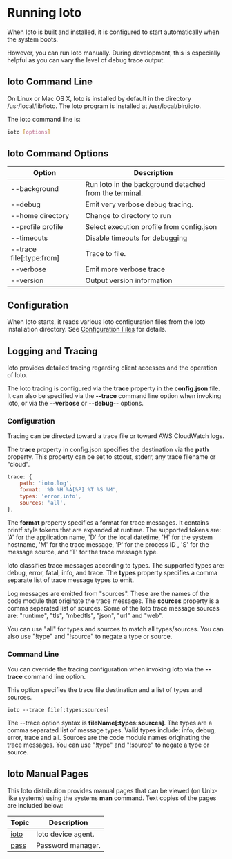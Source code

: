 # Running Ioto

When Ioto is built and installed, it is configured to start automatically when the system boots.

However, you can run Ioto manually. During development, this is especially helpful as you can vary the level of debug trace output.

## Ioto Command Line

On Linux or Mac OS X, Ioto is installed by default in the directory /usr/local/lib/ioto. The Ioto program is installed at /usr/local/bin/ioto.

The Ioto command line is:

```bash
ioto [options]
```

## Ioto Command Options

Option | Description
-|-
--background | Run Ioto in the background detached from the terminal.
--debug | Emit very verbose debug tracing.
--home directory | Change to directory to run
--profile profile | Select execution profile from config.json
--timeouts | Disable timeouts for debugging
--trace file[:type:from] | Trace to file.
--verbose | Emit more verbose trace
--version | Output version information

## Configuration

When Ioto starts, it reads various Ioto configuration files from the Ioto installation directory. See [Configuration Files](../configuration) for details.

## Logging and Tracing

Ioto provides detailed tracing regarding client accesses and the operation of Ioto.

The Ioto tracing is configured via the **trace** property in the **config.json** file. It can also be specified via the **--trace** command line option when invoking ioto, or via the **--verbose** or **--debug--** options.

### Configuration

Tracing can be directed toward a trace file or toward AWS CloudWatch logs.

The **trace** property in config.json specifies the destination via the **path** property. This property can be set to stdout, stderr, any trace filename or "cloud".

```javascript
trace: {
    path: 'ioto.log',
    format: '%D %H %A[%P] %T %S %M',
    types: 'error,info',
    sources: 'all',
},
```

The **format** property specifies a format for trace messages. It contains printf style tokens that are expanded at runtime. The supported tokens are: 'A' for the application name, 'D' for the local datetime, 'H' for the system hostname, 'M' for the trace message, 'P' for the process ID , 'S' for the message source, and 'T' for the trace message type.

Ioto classifies trace messages according to types. The supported types are: debug, error, fatal, info, and trace. The **types** property specifies a comma separate list of trace message types to emit.

Log messages are emitted from "sources". These are the names of the code module that originate the trace messages. The **sources** property is a comma separated list of sources. Some of the Ioto trace message sources are: "runtime", "tls", "mbedtls", "json", "url" and "web".

You can use "all" for types and sources to match all types/sources. You can also use "!type" and "!source" to negate a type or source.

### Command Line

You can override the tracing configuration when invoking Ioto via the **--trace** command line option.

This option specifies the trace file destination and a list of types and sources.

    ioto --trace file[:types:sources]

The --trace option syntax is **fileName[:types:sources]**. The types are a comma separated list of message types. Valid types include: info, debug, error, trace and all. Sources are the code module names originating the trace messages. You can use "!type" and "!source" to negate a type or source.


## Ioto Manual Pages

This Ioto distribution provides manual pages that can be viewed (on Unix-like systems) using the systems **man** command. Text copies of the pages are included below:

| Topic | Description |
|-|-|
| [ioto](../man/ioto.html) | Ioto device agent. |
| [pass](../man/pass.html) | Password manager. |
